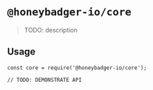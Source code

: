 # `@honeybadger-io/core`

> TODO: description

## Usage

```
const core = require('@honeybadger-io/core');

// TODO: DEMONSTRATE API
```
